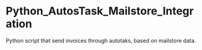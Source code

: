 # Python_AutosTask_Mailstore_Integration
Python script that send invoices through autotaks, based on mailstore data.
